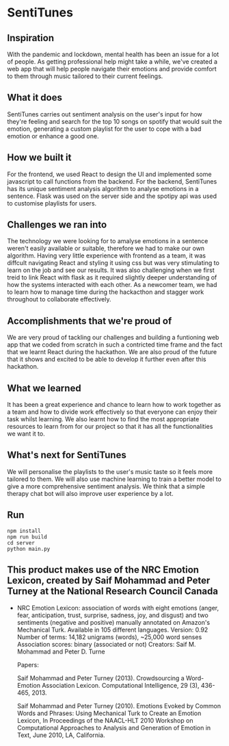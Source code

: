 # SentiTunes

## Inspiration
With the pandemic and lockdown, mental health has been an issue for a lot of people. As getting professional help might take a while, we've created a web app that will help people navigate their emotions and provide comfort to them through music tailored to their current feelings. 

## What it does
SentiTunes carries out sentiment analysis on the user's input for how they're feeling and search for the top 10 songs on spotify that would suit the emotion, generating a custom playlist for the user to cope with a bad emotion or enhance a good one. 

## How we built it
For the frontend, we used React to design the UI and implemented some javascript to call functions from the backend. 
For the backend, SentiTunes has its unique sentiment analysis algorithm to analyse emotions in a sentence. Flask was used on the server side and the spotipy api was used to customise playlists for users. 

## Challenges we ran into
The technology we were looking for to amalyse emotions in a sentence weren't easily available or suitable, therefore we had to make our own algorithm. Having very little experience with frontend as a team, it was diffcult navigating React and styling it using css but was very stimulating to learn on the job and see our results. It was also challenging when we first treid to link React with flask as it required slightly deeper understanding of how the systems interacted with each other.  As a newcomer team, we had to learn how to manage time during the hackacthon and stagger work throughout to collaborate effectively. 

## Accomplishments that we're proud of
We are very proud of tackling our challenges and building a funtioning web app that we coded from scratch in such a contricted time frame and the fact that we learnt React during the hackathon. We are also proud of the future that it shows and excited to be able to develop it further even after this hackathon. 

## What we learned
It has been a great experience and chance to learn how to work together as a team and how to divide work effectively so that everyone can enjoy their task whilst learning. We also learnt how to find the most appropriate resources to learn from for our project so that it has all the functionalities we want it to. 

## What's next for SentiTunes
We will personalise the playlists to the user's music taste so it feels more tailored to them. We will also use machine learning to train a better model to give a more comprehensive sentiment analysis. We think that a simple therapy chat bot will also improve user experience by a lot. 

## Run 
```
npm install 
npm run build
cd server
python main.py
```

## This product makes use of the NRC Emotion Lexicon, created by Saif Mohammad and Peter Turney at the National Research Council Canada

- NRC Emotion Lexicon: association of words with eight emotions (anger, fear, anticipation, trust, surprise, sadness, joy, and disgust) and two         sentiments (negative and positive) manually annotated on Amazon's Mechanical Turk. Available in 105 different languages.
    Version: 0.92
    Number of terms: 14,182 unigrams (words), ~25,000 word senses 
    Association scores: binary (associated or not)
    Creators: Saif M. Mohammad and Peter D. Turne
 
    Papers: 

    Saif Mohammad and Peter Turney (2013). Crowdsourcing a Word-Emotion Association Lexicon. Computational Intelligence, 29 (3), 436-465, 2013.
    
    Saif Mohammad and Peter Turney (2010). Emotions Evoked by Common Words and Phrases: Using Mechanical Turk to Create an Emotion Lexicon, In Proceedings of the NAACL-HLT 2010 Workshop on Computational Approaches to Analysis and Generation of Emotion in Text, June 2010, LA, California.
    

